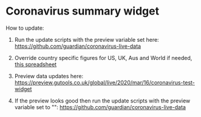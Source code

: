 # Coronavirus summary widget

How to update:

1) Run the update scripts with the preview variable set here: https://github.com/guardian/coronavirus-live-data

2) Override country specific figures for US, UK, Aus and World if needed, [this spreadsheet](https://docs.google.com/spreadsheets/d/1jy3E-hIVvbBAyUx7SY3IfUADB85mGoaR2tobYu9iifA/edit#gid=0)

3) Preview data updates here: https://preview.gutools.co.uk/global/live/2020/mar/16/coronavirus-test-widget

4) If the preview looks good then run the update scripts with the preview variable set to "": https://github.com/guardian/coronavirus-live-data
